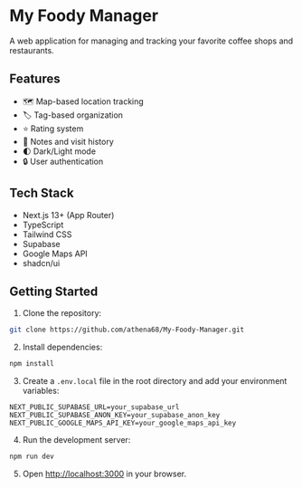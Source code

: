 # My Foody Manager

A web application for managing and tracking your favorite coffee shops and restaurants.

## Features

- 🗺️ Map-based location tracking
- 🏷️ Tag-based organization
- ⭐ Rating system
- 📝 Notes and visit history
- 🌓 Dark/Light mode
- 🔒 User authentication

## Tech Stack

- Next.js 13+ (App Router)
- TypeScript
- Tailwind CSS
- Supabase
- Google Maps API
- shadcn/ui

## Getting Started

1. Clone the repository:
```bash
git clone https://github.com/athena68/My-Foody-Manager.git

```
2. Install dependencies:
```bash
npm install
```
3. Create a `.env.local` file in the root directory and add your environment variables:
```plaintext
NEXT_PUBLIC_SUPABASE_URL=your_supabase_url
NEXT_PUBLIC_SUPABASE_ANON_KEY=your_supabase_anon_key
NEXT_PUBLIC_GOOGLE_MAPS_API_KEY=your_google_maps_api_key
```
4. Run the development server:
```bash
npm run dev
```
5. Open [http://localhost:3000](http://localhost:3000) in your browser.
